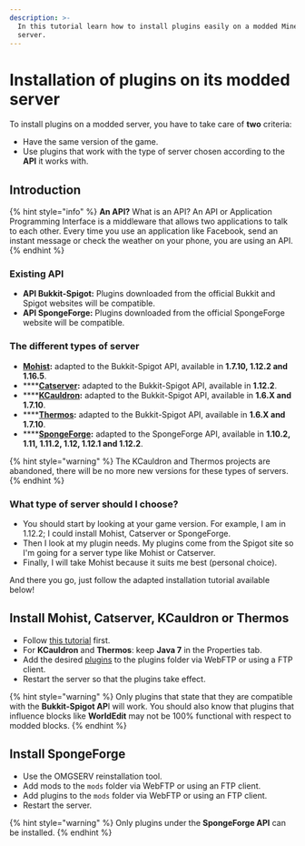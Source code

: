 ```yaml
---
description: >-
  In this tutorial learn how to install plugins easily on a modded Minecraft
  server.
---
```


# Installation of plugins on its modded server

To install plugins on a modded server, you have to take care of **two** criteria:

* Have the same version of the game.
* Use plugins that work with the type of server chosen according to the **API** it works with.

## Introduction

{% hint style="info" %}
**An API?** What is an API? An API or Application Programming Interface is a middleware that allows two applications to talk to each other. Every time you use an application like Facebook, send an instant message or check the weather on your phone, you are using an API.
{% endhint %}

### Existing API

* **API Bukkit-Spigot:** Plugins downloaded from the official Bukkit and Spigot websites will be compatible.
* **API SpongeForge:** Plugins downloaded from the official SpongeForge website will be compatible.

### The different types of server

* [**Mohist**](https://mohistmc.com/)**:** adapted to the Bukkit-Spigot API, available in **1.7.10, 1.12.2 and 1.16.5**.
* \*\*\*\*[**Catserver**](https://catserver.moe/)**:** adapted to the Bukkit-Spigot API, available in **1.12.2**.
* \*\*\*\*[**KCauldron**](https://sourceforge.net/projects/kcauldron/)**:** adapted to the Bukkit-Spigot API, available in **1.6.X and 1.7.10**.
* \*\*\*\*[**Thermos**](https://github.com/CyberdyneCC/Thermos/releases)**:** adapted to the Bukkit-Spigot API, available in **1.6.X and 1.7.10**.
* \*\*\*\*[**SpongeForge**](https://www.spongepowered.org/downloads/spongeforge/stable/1.12.2)**:** adapted to the SpongeForge API, available in **1.10.2, 1.11, 1.11.2, 1.12, 1.12.1 and 1.12.2**.

{% hint style="warning" %}
The KCauldron and Thermos projects are abandoned, there will be no more new versions for these types of servers.
{% endhint %}

### What type of server should I choose?

* You should start by looking at your game version. For example, I am in 1.12.2; I could install Mohist, Catserver or SpongeForge.
* Then I look at my plugin needs. My plugins come from the Spigot site so I'm going for a server type like Mohist or Catserver. 
* Finally, I will take Mohist because it suits me best \(personal choice\).

And there you go, just follow the adapted installation tutorial available below!

## Install Mohist, Catserver, KCauldron or Thermos

* Follow [this tutorial](https://docs.idelya-network.fr/minecraft/utiliser-openmod-chez-omgserv) first.
* For **KCauldron** and **Thermos**: keep **Java 7** in the Properties tab. 
* Add the desired [plugins](https://www.omgserv.com/en/faq-minecraft/how_to_install_plugins_on_my_minecraft_server-82/) to the plugins folder via WebFTP or using a FTP client.
* Restart the server so that the plugins take effect.

{% hint style="warning" %}
Only plugins that state that they are compatible with the **Bukkit-Spigot AP**I will work. You should also know that plugins that influence blocks like **WorldEdit** may not be 100% functional with respect to modded blocks.
{% endhint %}

##  **Install SpongeForge**

* Use the OMGSERV reinstallation tool.
* Add mods to the `mods` folder via WebFTP or using an FTP client.
* Add plugins to the `mods` folder via WebFTP or using an FTP client.
* Restart the server.

{% hint style="warning" %}
Only plugins under the **SpongeForge API** can be installed.
{% endhint %}

